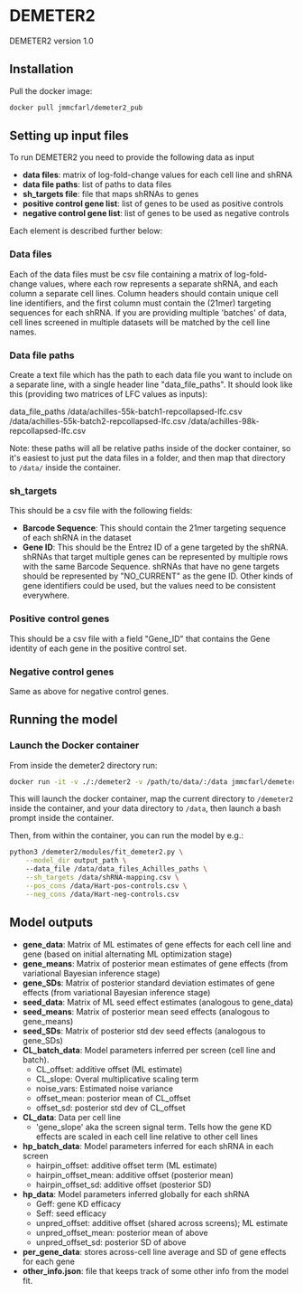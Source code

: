 # DEMETER2

DEMETER2 version 1.0

## Installation

Pull the docker image:

```bash
docker pull jmmcfarl/demeter2_pub
```

## Setting up input files

To run DEMETER2 you need to provide the following data as input

* **data files**: matrix of log-fold-change values for each cell line and shRNA
* **data file paths**: list of paths to data files
* **sh_targets file**: file that maps shRNAs to genes 
* **positive control gene list**: list of genes to be used as positive controls
* **negative control gene list**: list of genes to be used as negative controls

Each element is described further below:

### Data files
Each of the data files must be csv file containing a matrix of log-fold-change values, where each row represents a separate shRNA, and each column a separate cell lines. Column headers should contain unique cell line identifiers, and the first column must contain the (21mer) targeting sequences for each shRNA. If you are providing multiple 'batches' of data, cell lines screened in multiple datasets will be matched by the cell line names.

### Data file paths
Create a text file which has the path to each data file you want to include on a separate line, with a single header line "data_file_paths". It should look like this (providing two matrices of LFC values as inputs):

data_file_paths
/data/achilles-55k-batch1-repcollapsed-lfc.csv
/data/achilles-55k-batch2-repcollapsed-lfc.csv
/data/achilles-98k-repcollapsed-lfc.csv

Note: these paths will all be relative paths inside of the docker container, so it's easiest to just put the data files in a folder, and then map that directory to `/data/` inside the container.

### sh_targets
This should be a csv file with the following fields:

* **Barcode Sequence**: This should contain the 21mer targeting sequence of each shRNA in the dataset
* **Gene ID**: This should be the Entrez ID of a gene targeted by the shRNA.
shRNAs that target multiple genes can be represented by multiple rows with the same Barcode Sequence. 
shRNAs that have no gene targets should be represented by "NO_CURRENT" as the gene ID.
Other kinds of gene identifiers could be used, but the values need to be consistent everywhere.

### Positive control genes
This should be a csv file with a field "Gene_ID" that contains the Gene identity of each gene in the positive control set.

### Negative control genes
Same as above for negative control genes.


## Running the model

### Launch the Docker container 
From inside the demeter2 directory run:

```bash
docker run -it -v ./:/demeter2 -v /path/to/data/:/data jmmcfarl/demeter2_pub /bin/bash
```

This will launch the docker container, map the current directory to `/demeter2` inside the container, and your data directory to `/data`, then launch a bash prompt inside the container.

Then, from within the container, you can run the model by e.g.:

```bash
python3 /demeter2/modules/fit_demeter2.py \
	--model_dir output_path \ 
	--data_file /data/data_files_Achilles_paths \
	--sh_targets /data/shRNA-mapping.csv \
	--pos_cons /data/Hart-pos-controls.csv \
	--neg_cons /data/Hart-neg-controls.csv 
```

## Model outputs
* **gene_data**: Matrix of ML estimates of gene effects for each cell line and gene (based on initial alternating ML optimization stage)
* **gene_means**: Matrix of posterior mean estimates of gene effects (from variational Bayesian inference stage)
* **gene_SDs**: Matrix of posterior standard deviation estimates of gene effects (from variational Bayesian inference stage)
* **seed_data**: Matrix of ML seed effect estimates (analogous to gene_data)
* **seed_means**: Matrix of posterior mean seed effects (analogous to gene_means)
* **seed_SDs**: Matrix of posterior std dev seed effects (analogous to gene_SDs)
* **CL_batch_data**: Model parameters inferred per screen (cell line and batch). 
	- CL_offset: additive offset (ML estimate)
	- CL_slope: Overal multiplicative scaling term 
	- noise_vars: Estimated noise variance 
	- offset_mean: posterior mean of CL_offset
	- offset_sd: posterior std dev of CL_offset
* **CL_data**: Data per cell line 
	- 'gene_slope' aka the screen signal term. Tells how the gene KD effects are scaled in each cell line relative to other cell lines
* **hp_batch_data**: Model parameters inferred for each shRNA in each screen
	- hairpin_offset: additive offset term (ML estimate)
	- hairpin_offset_mean: additive offset (posterior mean)
	- hairpin_offset_sd: additive offset (posterior SD)
* **hp_data**: Model parameters inferred globally for each shRNA
	- Geff: gene KD efficacy
	- Seff: seed efficacy
	- unpred_offset: additive offset (shared across screens); ML estimate
	- unpred_offset_mean: posterior mean of above
	- unpred_offset_sd: posterior SD of above
* **per_gene_data**: stores across-cell line average and SD of gene effects for each gene
* **other_info.json**: file that keeps track of some other info from the model fit.
